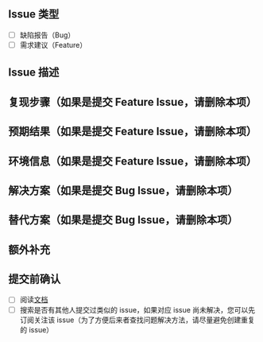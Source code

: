 <!--
  感谢您使用 ContiNew Admin！请您花些时间填写这份 Issue 调查，非常感谢您的反馈！
-->

<!-- 在 [] 中输入 x 来勾选) -->

## Issue 类型

- [ ] 缺陷报告（Bug）
- [ ] 需求建议（Feature）

## Issue 描述

<!-- 清楚而简洁地描述您遇到的问题。例如：在使用 xxx 功能时发现 xxx 问题。另外，非常欢迎您对此 Issue 提交 PR。 -->

## 复现步骤（如果是提交 Feature Issue，请删除本项）

<!-- 条理清晰的步骤或演示视频可以帮助快速定位问题。例如：1、xxx; 2、xxx; -->

## 预期结果（如果是提交 Feature Issue，请删除本项）

<!-- 清楚而简洁地描述您期望的结果。 -->

## 环境信息（如果是提交 Feature Issue，请删除本项）

<!-- 描述清楚您所使用的相关环境，例如：JDK 版本：1.8.0_202；框架版本：v1.0.0；其他可能与该 issue 相关的依赖版本。 -->

## 解决方案（如果是提交 Bug Issue，请删除本项）

<!-- 清楚而简洁地描述您想要的解决方案。 -->

## 替代方案（如果是提交 Bug Issue，请删除本项）

<!-- 清楚而简洁地描述您考虑过的任何替代解决方案或功能。 -->

## 额外补充

<!-- Bug：添加您的完整报错信息或屏幕截图，以及一切能帮助定位问题的信息。 -->
<!-- Feature：添加您在其他框架或场景遇见的效果截图或链接，以及一切能帮助理解 Feature 的信息。 -->

## 提交前确认

<!-- 在提交 issue 之前，请确保执行过以下操作。 -->

- [ ] 阅读[文档](https://doc.charles7c.top/admin/other/faq.html)
- [ ] 搜索是否有其他人提交过类似的 issue，如果对应 issue 尚未解决，您可以先订阅关注该 issue（为了方便后来者查找问题解决方法，请尽量避免创建重复的 issue）